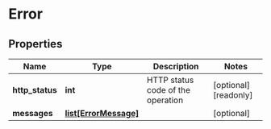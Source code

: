 # Error

## Properties
| Name | Type | Description | Notes |
| ------------ | ------------- | ------------- | ------------- |
| **http_status** | **int** | HTTP status code of the operation | [optional] [readonly]  |
| **messages** | [**list[ErrorMessage]**](ErrorMessage.md) |  | [optional]  |


